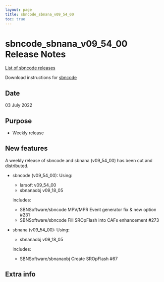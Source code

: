 ```yaml
---
layout: page
title: sbncode_sbnana_v09_54_00
toc: true
---
```


sbncode_sbnana_v09_54_00 Release Notes
=======================================================================================

[List of sbncode releases](https://sbnsoftware.github.io/AnalysisInfrastructure/ReleaseManagement/Releases/List_of_SBN_code_releases)

Download instructions for [sbncode]()

Date
---------------------------------------------------
03 July 2022

Purpose
---------------------------------------------------
* Weekly release

New features
---------------------------------------------------
A weekly release of sbncode and sbnana (v09_54_00)  has been cut and distributed.

* sbncode (v09_54_00):
  Using:
  * larsoft        v09_54_00
  * sbnanaobj      v09_18_05   
  
  Includes:
  * SBNSoftware/sbncode MPV/MPR Event generator fix & new option #231
  * SBNSoftware/sbncode Fill SROpFlash into CAFs enhancement #273


* sbnana (v09_54_00):
  Using:
  * sbnanaobj      v09_18_05  

  Includes:
  * SBNSoftware/sbnanaobj Create SROpFlash #67


Extra info
---------------------------------------------------
